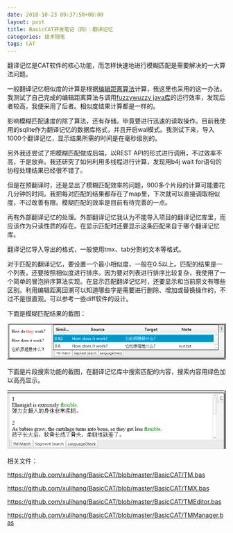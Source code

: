 ```yaml
---
date: 2018-10-23 09:37:50+08:00
layout: post
title: BasicCAT开发笔记（四）：翻译记忆
categories: 技术随笔
tags: CAT
---
```


翻译记忆是CAT软件的核心功能，而怎样快速地进行模糊匹配是需要解决的一大算法问题。

一般翻译记忆相似度的计算是根据[编辑距离算法](http://blog.xulihang.me/edit-distance-and-its-backtracking/)计算，我这里也采用的这一办法。我测试了自己完成的编辑距离算法与调用[fuzzywuzzy java库](https://github.com/xdrop/fuzzywuzzy)的运行效率，发现后者较高，我便采用了后者。相似度结果计算都是一样的。

影响模糊匹配速度的除了算法，还有存储。毕竟要进行迅速的读取操作。目前我使用的sqlite作为翻译记忆的数据库格式，并且开启wal模式。我测试下来，导入1000个翻译记忆，显示结果所需的时间是在毫秒级别的。

另外我还尝试了把模糊匹配做成后端，以REST API的形式进行调用，不过效率不高，于是放弃。我还研究了如何利用多线程进行计算，发现用b4j wait for语句的协程处理结果已经很不错了。

但是在预翻译时，还是显出了模糊匹配效率的问题，900多个片段的计算可能要花几分钟的时间。我把每对匹配的结果都存在了map里，下次就可以直接调取相似度，不过改善有限。模糊匹配的效率是目前有待完善的一点。

再有外部翻译记忆的处理。外部翻译记忆我认为不能导入项目的翻译记忆库里，而应该作为只读性质的存在。在显示匹配时还要显示这条匹配来自于哪个翻译记忆库。

翻译记忆导入导出的格式，一般使用tmx、tab分割的文本等格式。

对于匹配的翻译记忆，要设置一个最小相似度，一般在0.5以上。匹配的结果是一个列表，还要按照相似度进行排序。因为要对列表进行排序比较复杂，我使用了一个简单的冒泡排序算法实现。在显示匹配翻译记忆时，还要显示和当前原文有哪些区别。利用编辑距离回溯可以知道哪些字是需要进行删除、增加或替换操作的，不过不是很直观。可以参考一些diff软件的设计。

下面是模糊匹配结果的截图：

![](https://github.com/xulihang/xulihang.github.io/raw/master/album/basiccat/fuzzymatch.png)

下面是片段搜索功能的截图，在翻译记忆库中搜索匹配的内容，搜索内容用绿色加以高亮显示。

![](https://github.com/xulihang/xulihang.github.io/raw/master/album/basiccat/segment_search.png)

相关文件：

<https://github.com/xulihang/BasicCAT/blob/master/BasicCAT/TM.bas>

<https://github.com/xulihang/BasicCAT/blob/master/BasicCAT/TMX.bas>

<https://github.com/xulihang/BasicCAT/blob/master/BasicCAT/TMEditor.bas>

<https://github.com/xulihang/BasicCAT/blob/master/BasicCAT/TMManager.bas>



